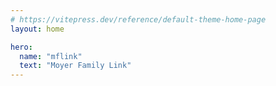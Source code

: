 ```yaml
---
# https://vitepress.dev/reference/default-theme-home-page
layout: home

hero:
  name: "mflink"
  text: "Moyer Family Link"
---
```


